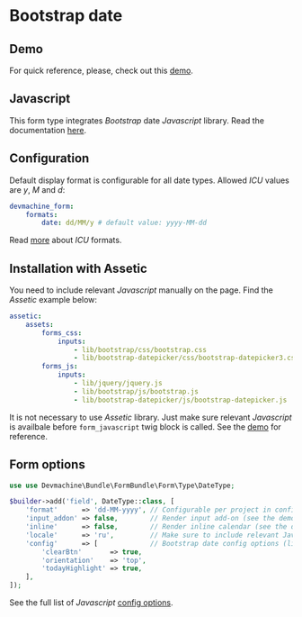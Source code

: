 # Bootstrap date

## Demo

For quick reference, please, check out this [demo](http://forms.devmachine.net/).

## Javascript

This form type integrates _Bootstrap_ date _Javascript_ library. Read the documentation [here](http://bootstrap-datepicker.readthedocs.org/).

## Configuration

Default display format is configurable for all date types. Allowed _ICU_ values are _y_, _M_ and _d_:

```yaml
devmachine_form:
    formats:
        date: dd/MM/y # default value: yyyy-MM-dd
```
        
Read [more](http://userguide.icu-project.org/formatparse/datetime) about _ICU_ formats.

## Installation with Assetic

You need to include relevant _Javascript_ manually on the page. Find the _Assetic_ example below:

```yaml
assetic:
    assets:
        forms_css:
            inputs:
                - lib/bootstrap/css/bootstrap.css
                - lib/bootstrap-datepicker/css/bootstrap-datepicker3.css
        forms_js:
            inputs:
                - lib/jquery/jquery.js
                - lib/bootstrap/js/bootstrap.js
                - lib/bootstrap-datepicker/js/bootstrap-datepicker.js
```

It is not necessary to use _Assetic_ library. Just make sure relevant _Javascript_ is availbale before `form_javascript` twig block is called. See the [demo](https://github.com/dev-machine/forms-demo) for reference.

## Form options

```php
use use Devmachine\Bundle\FormBundle\Form\Type\DateType;

$builder->add('field', DateType::class, [
    'format'      => 'dd-MM-yyyy', // Configurable per project in config.
    'input_addon' => false,        // Render input add-on (see the demo).
    'inline'      => false,        // Render inline calendar (see the demo).
    'locale'      => 'ru',         // Make sure to include relevant Javascript translation on the page.
    'config'      => [             // Bootstrap date config options (link below).
        'clearBtn'       => true,
        'orientation'    => 'top',
        'todayHighlight' => true,
    ],
]);
```

See the full list of _Javascript_ [config options](http://bootstrap-datepicker.readthedocs.org/en/latest/options.html).


